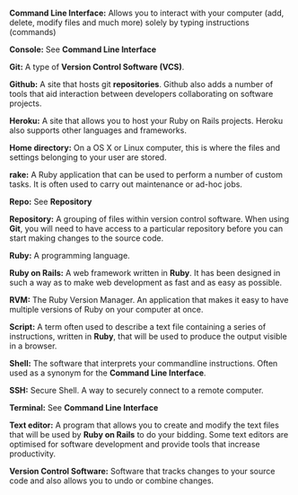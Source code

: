 **Command Line Interface:** Allows you to interact with your computer (add, delete, modify files and much more) solely by typing instructions (commands)

**Console:** See **Command Line Interface**

**Git:** A type of **Version Control Software (VCS)**.

**Github:** A site that hosts git **repositories**. Github also adds a number of tools that aid interaction between developers collaborating on software projects. 

**Heroku:** A site that allows you to host your Ruby on Rails projects. Heroku also supports other languages and frameworks.

**Home directory:** On a OS X or Linux computer, this is where the files and settings belonging to your user are stored.

**rake:** A Ruby application that can be used to perform a number of custom tasks. It is often used to carry out maintenance or ad-hoc jobs.

**Repo:** See **Repository**

**Repository:** A grouping of files within version control software. When using **Git**, you will need to have access to a particular repository before you can start making changes to the source code.

**Ruby:** A programming language.

**Ruby on Rails:** A web framework written in **Ruby**. It has been designed in such a way as to make web development as fast and as easy as possible.

**RVM:** The Ruby Version Manager. An application that makes it easy to have multiple versions of Ruby on your computer at once.

**Script:** A term often used to describe a text file containing a series of instructions, written in **Ruby**, that will be used to produce the output visible in a browser.

**Shell:** The software that interprets your commandline instructions. Often used as a synonym for the **Command Line Interface**.

**SSH:** Secure Shell. A way to securely connect to a remote computer.

**Terminal:** See **Command Line Interface**

**Text editor:** A program that allows you to create and modify the text files that will be used by **Ruby on Rails** to do your bidding. Some text editors are optimised for software development and provide tools that increase productivity.

**Version Control Software:** Software that tracks changes to your source code and also allows you to undo or combine changes.
